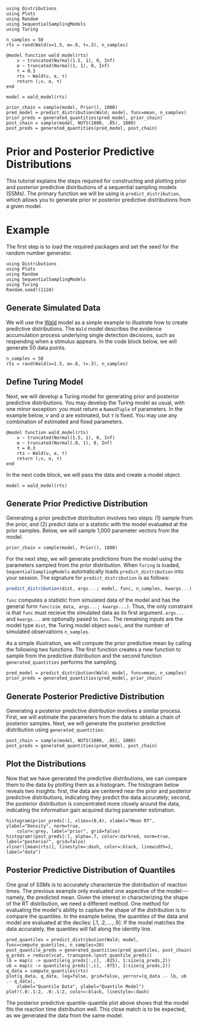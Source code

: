 ```@setup pred_dist
using Distributions
using Plots
using Random
using SequentialSamplingModels
using Turing 

n_samples = 50
rts = rand(Wald(ν=1.5, α=.8, τ=.3), n_samples)

@model function wald_model(rts)
    ν ~ truncated(Normal(1.5, 1), 0, Inf)
    α ~ truncated(Normal(1, 1), 0, Inf)
    τ = 0.3
    rts ~ Wald(ν, α, τ)
    return (;ν, α, τ)
end

model = wald_model(rts)

prior_chain = sample(model, Prior(), 1000)
pred_model = predict_distribution(Wald; model, func=mean, n_samples)
prior_preds = generated_quantities(pred_model, prior_chain)
post_chain = sample(model, NUTS(1000, .85), 1000)
post_preds = generated_quantities(pred_model, post_chain)

```
# Prior and Posterior Predictive Distributions

This tutorial explains the steps required for constructing and plotting prior and posterior predictive distributions of a sequential sampling models (SSMs). The primary function we will be using is `predict_distribution`, which allows you to generate prior or posterior predictive distributions from a given model. 

# Example 
The first step is to load the required packages and set the seed for the random number generator.

```@example pred_dist 
using Distributions
using Plots
using Random
using SequentialSamplingModels
using Turing 
Random.seed!(1124)
```

## Generate Simulated Data
We will use the [Wald](wald.md) model as a simple example to illustrate how to create predictive distributions. The `Wald` model describes the evidence accumulation process underlying single detection decisions, such as respending when a stimulus appears. In the code block below, we will generate 50 data points.
```@example pred_dist
n_samples = 50
rts = rand(Wald(ν=1.5, α=.8, τ=.3), n_samples)
```

## Define Turing Model 

Next, we will develop a Turing model for generating prior and posterior predictive distributions. You may develop the Turing model as usual, with one minor exception: you must return a `NamedTuple` of parameters. In the example below, $\nu$ and $\alpha$ are estimated, but $\tau$ is fixed. You may use any combination of estimated and fixed parameters.  

```@example pred_dist
@model function wald_model(rts)
    ν ~ truncated(Normal(1.5, 1), 0, Inf)
    α ~ truncated(Normal(.8, 1), 0, Inf)
    τ = 0.3
    rts ~ Wald(ν, α, τ)
    return (;ν, α, τ)
end
```
In the next code block, we will pass the data and create a model object.
```@example pred_dist 
model = wald_model(rts)
```
## Generate Prior Predictive Distribution
Generating a prior predictive distribution involves two steps: (1) sample from the prior, and (2) predict data or a statistic with the model evaluated at the prior samples. Below, we will sample 1,000 parameter vectors from the model. 
```@example pred_dist 
prior_chain = sample(model, Prior(), 1000)
```

For the next step, we will generate predictions from the model using the parameters sampled from the prior distribution. When `Turing` is loaded, `SequentialSamplingModels` automatically loads `predict_distribution` into your session. The signature for `predict_distribution` is as follows:

```julia 
predict_distribution(dist, args...; model, func, n_samples, kwargs...)
```
`func` computes a statistic from simulated data of the model and has the general form `func(sim_data, args...; kwargs...)`. Thus, the only constraint is that `func` must recieve the simulated data as its first argument. `args...` and `kwargs...` are optionally pased to `func`. The remaining inputs are the model type `dist`, the Turing model object `model`, and the number of simulated observations `n_samples`.

As a simple illustration, we will compute the prior predictive mean by calling the following two functions. The first function creates a new function to sample from the predictive distribution and the second function `generated_quantities` performs the sampling.

```@example pred_dist 
pred_model = predict_distribution(Wald; model, func=mean, n_samples)
prior_preds = generated_quantities(pred_model, prior_chain)
```

## Generate Posterior Predictive Distribution 

Generating a posterior predictive distribution involves a similar process. First, we will estimate the parameters from the data to obtain a chain of posterior samples. Next, we will generate the posterior predictive distribution using `generated_quantities`:

```@example pred_dist 
post_chain = sample(model, NUTS(1000, .85), 1000)
post_preds = generated_quantities(pred_model, post_chain)
```

## Plot the Distributions

Now that we have generated the predictive distributions, we can compare them to the data by plotting them as a histogram. The histogram below reveals two insights: first, the data are centered near the prior and posterior predictive distributions, indicating they predict the data accurately; second, the posterior distribution is concentrated more closely around the data, indicating the information gain acquired during parameter estimation. 

```@example pred_dist
histogram(prior_preds[:], xlims=(0,4), xlabel="Mean RT", ylabel="Density", norm=true, 
    color=:grey, label="prior", grid=false)
histogram!(post_preds[:], alpha=.7, color=:darkred, norm=true, label="posterior", grid=false)
vline!([mean(rts)], linestyle=:dash, color=:black, linewidth=2, label="data")
```

## Posterior Predictive Distribution of Quantiles
One goal of SSMs is to accurately characterize the distribution of reaction times. The previous example only evaluated one aspective of the model---namely, the predicted mean. Given the interest in characterizing the shape of the RT distribution, we need a different method. One method for evaluating the model's ability to capture the shape of the distribution is to compare the quantiles. In the example below, the quantiles of the data and model are evaluated at the deciles: $[.1,.2,\dots, .9]$. If the model matches the data accurately, the quantiles will fall along the identity line.  

```@example pred_dist 
pred_quantiles = predict_distribution(Wald; model, func=compute_quantiles, n_samples=20)
post_quantile_preds = generated_quantities(pred_quantiles, post_chain)
q_preds = reduce(vcat, transpose.(post_quantile_preds))
lb = map(c -> quantile(q_preds[:,c], .025), 1:size(q_preds,2))
ub = map(c -> quantile(q_preds[:,c], .975), 1:size(q_preds,2))
q_data = compute_quantiles(rts)
plot(q_data, q_data, leg=false, grid=false, yerror=(q_data .- lb, ub .- q_data),
    xlabel="Quantile Data", ylabel="Quantile Model")
plot!(.0:.1:2, .0:.1:2, color=:black, linestyle=:dash)
```
The posterior predictive quantile-quantile plot above shows that the model fits the reaction time distribution well. This close match is to be expected, as we generated the data from the same model. 
